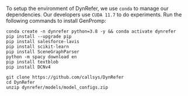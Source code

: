 To setup the environment of DynRefer, we use `conda` to manage our dependencies. Our developers use `CUDA 11.7` to do experiments. Run the following commands to install GenPromp:
 ```
conda create -n dynrefer python=3.8 -y && conda activate dynrefer
pip install --upgrade pip
pip install salesforce-lavis
pip install scikit-learn
pip install SceneGraphParser
python -m spacy download en
pip install textblob
pip install DCNv4

git clone https://github.com/callsys/DynRefer
cd DynRefer
unzip dynrefer/models/model_configs.zip
 ```

